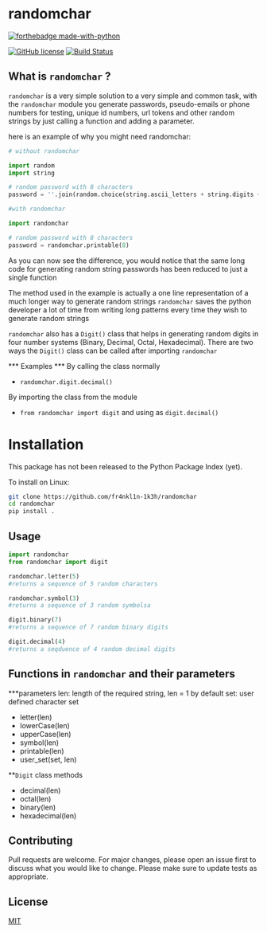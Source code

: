 # randomchar
[![forthebadge made-with-python](http://ForTheBadge.com/images/badges/made-with-python.svg)](https://www.python.org/)


[![GitHub license](https://img.shields.io/github/license/fr4nkl1n-1k3h/randomchar)](https://github.com/fr4nkl1n-1k3h/randomchar/blob/master/LICENSE.txt)
[![Build Status](https://travis-ci.com/fr4nkl1n-1k3h/randomchar.svg?branch=master)](https://travis-ci.com/fr4nkl1n-1k3h/randomchar)
## What is `randomchar` ?
`randomchar` is a very simple solution to a very simple and common task, with the `randomchar` module you generate passwords, pseudo-emails or phone numbers for testing, unique id numbers, url tokens and other random strings by just calling a function and adding a parameter.

here is an example of why you might need randomchar:

```python
# without randomchar

import random
import string

# random password with 8 characters
password = ''.join(random.choice(string.ascii_letters + string.digits + string.punctuation) for _ in range(8))

#with randomchar

import randomchar

# random password with 8 characters
password = randomchar.printable(8)
```

As you can now see the difference, you would notice that the same long code for generating random string passwords has been reduced to just a single function

The method used in the example is actually a one line representation of a much longer way to generate random strings
`randomchar` saves the python developer a lot of time from writing long patterns every time they wish to generate random strings

`randomchar` also has a `Digit()` class that helps in generating random digits in four number systems (Binary, Decimal, Octal, Hexadecimal).
There are two ways the `Digit()` class can be called after importing `randomchar`

*** Examples ***
By calling the class normally
* `randomchar.digit.decimal()`

By importing the class from the module
* `from randomchar import digit` and using as `digit.decimal()`


# Installation
This package has not been released to the Python Package Index (yet).


To install on Linux:
```bash
git clone https://github.com/fr4nkl1n-1k3h/randomchar
cd randomchar
pip install .
```
## Usage
```python
import randomchar
from randomchar import digit

randomchar.letter(5)
#returns a sequence of 5 random characters

randomchar.symbol(3)
#returns a sequence of 3 random symbolsa

digit.binary(7)
#returns a sequence of 7 random binary digits

digit.decimal(4)
#returns a seqduence of 4 random decimal digits

```

## Functions in `randomchar` and their parameters
***parameters
len: length of the required string, len = 1 by default
set: user defined character set

* letter(len)
* lowerCase(len)
* upperCase(len)
* symbol(len)
* printable(len)
* user_set(set, len)

**`Digit` class methods
* decimal(len)
* octal(len)
* binary(len)
* hexadecimal(len)

## Contributing
Pull requests are welcome. For major changes, please open an issue first to discuss what you would like to change.
Please make sure to update tests as appropriate.

## License
[MIT](https://choosealicense.com/licences/mit/)
